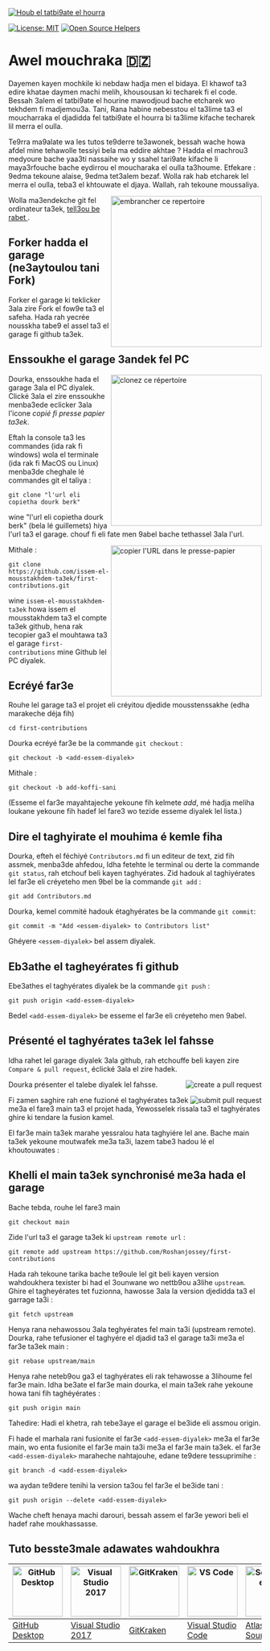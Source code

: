 [![Houb el tatbi9ate el hourra](https://badges.frapsoft.com/os/v1/open-source.svg?v=103)](https://github.com/ellerbrock/open-source-badges/)

[![License: MIT](https://img.shields.io/badge/License-MIT-green.svg)](https://opensource.org/licenses/MIT)
[![Open Source Helpers](https://www.codetriage.com/roshanjossey/first-contributions/badges/users.svg)](https://www.codetriage.com/roshanjossey/first-contributions)


# Awel mouchraka 🇩🇿

Dayemen kayen mochkile ki nebdaw hadja men el bidaya. El khawof ta3 edire khatae daymen machi melih, khousousan ki techarek fi el code. Bessah 3alem el tatbi9ate el hourine mawodjoud bache etcharek wo tekhdem fi madjemou3a. Tani, Rana habine nebesstou el ta3lime ta3 el moucharraka el djadidda fel tatbi9ate el hourra bi ta3lime kifache techarek lil merra el oulla.

Te9rra ma9alate wa les tutos te9derre te3awonek, bessah wache howa afdel mine tehawolle tessiyi bela ma eddire akhtae ? Hadda el machrou3 medyoure bache yaa3ti nassaihe wo y ssahel tari9ate kifache li maya3rfouche bache eydirrou el moucharaka el oulla ta3houme. Etfekare : 9edma tekoune alaise, 9edma tet3alem bezaf. Wolla rak hab etcharek lel merra el oulla, teba3 el khtouwate el djaya. Wallah, rah tekoune moussaliya.

<img align="right" width="300" src="https://firstcontributions.github.io/assets/Readme/fork.png" alt="embrancher ce repertoire" />

Wolla ma3endekche git fel ordinateur ta3ek, [ tell3ou be rabet ]( https://help.github.com/articles/set-up-git/ ).

## Forker hadda el garage (ne3aytoulou tani Fork)

Forker el garage ki teklicker 3ala zire Fork el fow9e ta3 el safeha.
Hada rah yecrée nousskha tabe9 el assel ta3 el garage fi github ta3ek.

## Enssoukhe el garage 3andek fel PC

<img align="right" width="300" src="https://firstcontributions.github.io/assets/Readme/clone.png" alt="clonez ce répertoire" />

Dourka, enssoukhe hada el garage 3ala el PC diyalek. Clické 3ala el zire enssoukhe menba3ede eclicker 3ala l'icone *copié fi presse papier ta3ek*.

Eftah la console ta3 les commandes (ida rak fi windows) wola el terminale (ida rak fi MacOS ou Linux) menba3de cheghale lé commandes git el taliya :

```
git clone "l'url eli copietha dourk berk"
```
wine "l'url eli copietha dourk berk" (bela lé guillemets) hiya l'url ta3 el garage. chouf fi eli fate men 9abel bache tethassel 3ala l'url.

<img align="right" width="300" src="https://firstcontributions.github.io/assets/Readme/copy-to-clipboard.png" alt="copier l'URL dans le presse-papier" />

Mithale :
```
git clone https://github.com/issem-el-mousstakhdem-ta3ek/first-contributions.git
```

wine `issem-el-mousstakhdem-ta3ek` howa issem el mousstakhdem ta3 el compte ta3ek github, hena rak tecopier ga3 el mouhtawa ta3 el garage `first-contributions` mine Github lel PC diyalek.

## Ecréyé far3e

Rouhe lel garage ta3 el projet eli créyitou djedide mousstenssakhe (edha marakeche déja fih)

```
cd first-contributions
```

Dourka ecréyé far3e be la commande `git checkout` :

```
git checkout -b <add-essem-diyalek>
```

Mithale :
```
git checkout -b add-koffi-sani
```
(Esseme el far3e mayahtajeche yekoune fih kelmete *add*, mé hadja meliha loukane yekoune fih hadef lel fare3 wo tezide esseme diyalek lel lista.)

## Dire el taghyirate el mouhima é kemle fiha

Dourka, efteh el féchiyé `Contributors.md` fi un editeur de text, zid fih assmek, menba3de ahfedou, Idha fetehte le terminal ou derte la commande `git status`, rah etchouf beli kayen taghyérates. Zid hadouk al taghiyérates lel far3e eli créyeteho men 9bel be la commande `git add` :
```
git add Contributors.md
```

Dourka, kemel commité hadouk étaghyérates be la commande `git commit`:

```
git commit -m "Add <essem-diyalek> to Contributors list"
```
Ghéyere `<essem-diyalek>` bel assem diyalek.

## Eb3athe el tagheyérates fi github

Ebe3athes el taghyérates diyalek be la commande `git push` :
```
git push origin <add-essem-diyalek>
```
Bedel `<add-essem-diyalek>` be esseme el far3e eli créyeteho men 9abel.

## Présenté el taghyérates ta3ek lel fahsse

Idha rahet lel garage diyalek 3ala github, rah etchouffe beli kayen zire `Compare & pull request`, éclické 3ala el zire hadek.

<img style="float: right;" src="https://firstcontributions.github.io/assets/Readme/compare-and-pull.png" alt="create a pull request" />

Dourka présenter el talebe diyalek lel fahsse.

<img style="float: right;" src="https://firstcontributions.github.io/assets/Readme/submit-pull-request.png" alt="submit pull request" />

Fi zamen saghire rah ene fuzioné el taghyérates ta3ek me3a el fare3 main ta3 el projet hada, Yewosselek rissala ta3 el taghyérates ghire ki tendare la fusion kamel.

El far3e main ta3ek marahe yessralou hata taghyiére lel ane. Bache main ta3ek yekoune moutwafek me3a ta3i, lazem tabe3 hadou lé el khoutouwates :

## Khelli el main ta3ek synchronisé me3a hada el garage

 Bache tebda, rouhe lel fare3 main
 ```
 git checkout main
 ```

 Zide l'url ta3 el garage ta3ek ki `upstream remote url` :
```
git remote add upstream https://github.com/Roshanjossey/first-contributions
```

Hada rah tekoune tarika bache te9oule lel git beli kayen version wahdoukhera texister bi had el 3ounwane wo nettb9ou a3lihe `upstream`. Ghire el tagheyérates tet fuzionna, hawosse 3ala la version djedidda ta3 el garrage ta3i :
```
git fetch upstream
```

Henya rana nehawossou 3ala teghyérates fel main ta3i (upstream remote). Dourka, rahe tefusioner el taghyére el djadid ta3 el garage ta3i me3a el far3e ta3ek main :
```
git rebase upstream/main
```
Henya rahe neteb9ou ga3 el taghyérates eli rak tehawosse a 3lihoume fel far3e main. Idha be3ate el far3e main dourka, el main ta3ek rahe yekoune howa tani fih taghéyérates :
```
git push origin main
```
Tahedire: Hadi el khetra, rah tebe3aye el garage el be3ide eli assmou origin.

Fi hade el marhala rani fusionite el far3e `<add-essem-diyalek>` me3a el far3e main, wo enta fusionite el far3e main ta3i me3a el far3e main ta3ek. el far3e `<add-essem-diyalek>` maraheche nahtajouhe, edane te9dere tessuprimihe :

```
git branch -d <add-essem-diyalek>
```
wa aydan te9dere tenihi la version ta3ou fel far3e el be3ide tani :
```
git push origin --delete <add-essem-diyalek>
```
Wache cheft henaya machi darouri, bessah assem el far3e yewori beli el hadef rahe moukhassasse.

## Tuto besste3male adawates wahdoukhra


| <a href="../gui-tool-tutorials/github-desktop-tutorial.md"><img alt="GitHub Desktop" src="https://desktop.github.com/images/desktop-icon.svg" width="100"></a> | <a href="../gui-tool-tutorials/github-windows-vs2017-tutorial.md"><img alt="Visual Studio 2017" src="https://upload.wikimedia.org/wikipedia/commons/c/cd/Visual_Studio_2017_Logo.svg" width="100"></a> | <a href="../gui-tool-tutorials/gitkraken-tutorial.md"><img alt="GitKraken" src="https://firstcontributions.github.io/assets/gui-tool-tutorials/gitkraken-tutorial/gk-icon.png" width="100"></a> | <a href="../gui-tool-tutorials/github-windows-vs-code-tutorial.md"><img alt="VS Code" src="https://upload.wikimedia.org/wikipedia/commons/1/1c/Visual_Studio_Code_1.35_icon.png" width=100></a> | <a href="../gui-tool-tutorials/sourcetree-macos-tutorial.md"><img alt="Sourcetree App" src="https://wac-cdn.atlassian.com/dam/jcr:81b15cde-be2e-4f4a-8af7-9436f4a1b431/Sourcetree-icon-blue.svg" width=100></a> | <a href="../gui-tool-tutorials/github-windows-intellij-tutorial.md"><img alt="IntelliJ IDEA" src="https://upload.wikimedia.org/wikipedia/commons/thumb/9/9c/IntelliJ_IDEA_Icon.svg/512px-IntelliJ_IDEA_Icon.svg.png" width=100></a> |
| --- | --- | --- | --- | --- | --- |
| [GitHub Desktop](../gui-tool-tutorials/github-desktop-tutorial.md) | [Visual Studio 2017](../gui-tool-tutorials/github-windows-vs2017-tutorial.md) | [GitKraken](../gui-tool-tutorials/gitkraken-tutorial.md) | [Visual Studio Code](../gui-tool-tutorials/github-windows-vs-code-tutorial.md) | [Atlassian Sourcetree](../gui-tool-tutorials/sourcetree-macos-tutorial.md) | [IntelliJ IDEA](../gui-tool-tutorials/github-windows-intellij-tutorial.md) |
